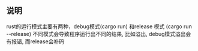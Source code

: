 ## 说明
rust的运行模式主要有两种，debug模式(cargo run) 和release 模式 (cargo run --release) 不同模式会导致程序运行出不同的结果, 比如溢出, debug模式溢出会有报错, 而release会补码